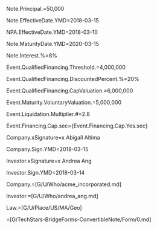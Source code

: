 Note.Principal.$=$50,000

Note.EffectiveDate.YMD=2018-03-15

NPA.EffectiveDate.YMD=2018-03-10

Note.MaturityDate.YMD=2020-03-15

Note.Interest.%=8%

Event.QualifiedFinancing.Threshold.$=$4,000,000

Event.QualifiedFinancing.DiscountedPercent.%=20%

Event.QualifiedFinancing.CapValuation.$=$6,000,000

Event.Maturity.VoluntaryValuation.$=$5,000,000

Event.Liquidation.Multiplier.#=2.8

Event.Financing.Cap.sec={Event.Financing.Cap.Yes.sec}

Company.xSignature=x Abigail Altima

Company.Sign.YMD=2018-03-15

Investor.xSignature=x Andrea Ang

Investor.Sign.YMD=2018-03-14

Company.=[G/U/Who/acme_incorporated.md]

Investor.=[G/U/Who/andrea_ang.md]

Law.=[G/U/Place/US/MA/Geo]

=[G/TechStars-BridgeForms-ConvertibleNote/Form/0.md]

